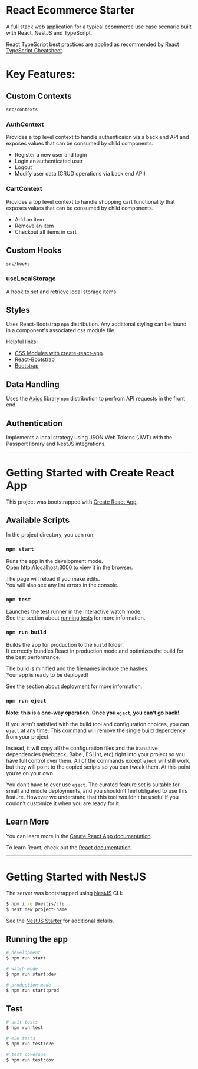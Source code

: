 # React Ecommerce Starter

A full stack web application for a typical ecommerce use case scenario built with React, NestJS and TypeScript.

React TypeScript best practices are applied as recommended by [React TypeScript Cheatsheet](https://github.com/typescript-cheatsheets/react).

# Key Features:

## Custom Contexts

`src/contexts`

### AuthContext

Provides a top level context to handle authenticaion via a back end API and exposes values that can be consumed by child components.

- Register a new user and login
- Login an authenticated user
- Logout
- Modify user data (CRUD operations via back end API)

### CartContext

Provides a top level context to handle shopping cart functionality that exposes values that can be consumed by child components.

- Add an item
- Remove an item
- Checkout all items in cart

## Custom Hooks

`src/hooks`

### useLocalStorage

A hook to set and retrieve local storage items.

## Styles

Uses React-Bootstrap `npm` distribution.
Any additional styling can be found in a component's associated css module file.

Helpful links:

- [CSS Modules with create-react-app](https://create-react-app.dev/docs/adding-a-css-modules-stylesheet/).
- [React-Bootstrap](https://react-bootstrap.github.io/)
- [Bootstrap](https://getbootstrap.com/)

## Data Handling

Uses the [Axios](https://github.com/axios/axios) library `npm` distribution to perfrom API requests in the front end.

## Authentication

Implements a local strategy using JSON Web Tokens (JWT) with the Passport library and NestJS integrations.

---

# Getting Started with Create React App

This project was bootstrapped with [Create React App](https://github.com/facebook/create-react-app).

## Available Scripts

In the project directory, you can run:

### `npm start`

Runs the app in the development mode.\
Open [http://localhost:3000](http://localhost:3000) to view it in the browser.

The page will reload if you make edits.\
You will also see any lint errors in the console.

### `npm test`

Launches the test runner in the interactive watch mode.\
See the section about [running tests](https://facebook.github.io/create-react-app/docs/running-tests) for more information.

### `npm run build`

Builds the app for production to the `build` folder.\
It correctly bundles React in production mode and optimizes the build for the best performance.

The build is minified and the filenames include the hashes.\
Your app is ready to be deployed!

See the section about [deployment](https://facebook.github.io/create-react-app/docs/deployment) for more information.

### `npm run eject`

**Note: this is a one-way operation. Once you `eject`, you can’t go back!**

If you aren’t satisfied with the build tool and configuration choices, you can `eject` at any time. This command will remove the single build dependency from your project.

Instead, it will copy all the configuration files and the transitive dependencies (webpack, Babel, ESLint, etc) right into your project so you have full control over them. All of the commands except `eject` will still work, but they will point to the copied scripts so you can tweak them. At this point you’re on your own.

You don’t have to ever use `eject`. The curated feature set is suitable for small and middle deployments, and you shouldn’t feel obligated to use this feature. However we understand that this tool wouldn’t be useful if you couldn’t customize it when you are ready for it.

## Learn More

You can learn more in the [Create React App documentation](https://facebook.github.io/create-react-app/docs/getting-started).

To learn React, check out the [React documentation](https://reactjs.org/).

---

# Getting Started with NestJS

The server was bootstrapped using [NestJS](https://nestjs.com/) CLI:

```bash
$ npm i -g @nestjs/cli
$ nest new project-name
```

See the [NestJS Starter](https://github.com/nestjs/nest) for additional details.

## Running the app

```bash
# development
$ npm run start

# watch mode
$ npm run start:dev

# production mode
$ npm run start:prod
```

## Test

```bash
# unit tests
$ npm run test

# e2e tests
$ npm run test:e2e

# test coverage
$ npm run test:cov
```
